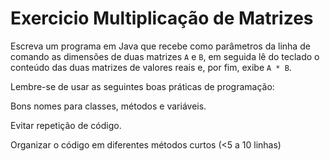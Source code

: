 # Exercicio Multiplicação de Matrizes

Escreva um programa em Java que recebe como parâmetros da linha de comando as dimensões de duas matrizes `A` e `B`, em seguida lê do teclado o conteúdo das duas matrizes de valores reais e, por fim, exibe `A * B`.

Lembre-se de usar as seguintes boas práticas de programação:

Bons nomes para classes, métodos e variáveis.

Evitar repetição de código.

Organizar o código em diferentes métodos curtos (<5 a 10 linhas)
